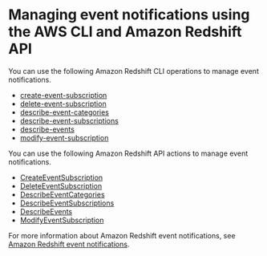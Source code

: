 # Managing event notifications using the AWS CLI and Amazon Redshift API<a name="manage-event-notifications-api-cli"></a>

You can use the following Amazon Redshift CLI operations to manage event notifications\.
+ [create\-event\-subscription](https://docs.aws.amazon.com/cli/latest/reference/redshift/create-event-subscription.html)
+ [delete\-event\-subscription](https://docs.aws.amazon.com/cli/latest/reference/redshift/delete-event-subscription.html)
+ [describe\-event\-categories](https://docs.aws.amazon.com/cli/latest/reference/redshift/describe-event-categories.html)
+ [describe\-event\-subscriptions](https://docs.aws.amazon.com/cli/latest/reference/redshift/describe-event-subscriptions.html)
+ [describe\-events](https://docs.aws.amazon.com/cli/latest/reference/redshift/describe-events.html)
+ [modify\-event\-subscription](https://docs.aws.amazon.com/cli/latest/reference/redshift/modify-event-subscription.html)

 You can use the following Amazon Redshift API actions to manage event notifications\.
+ [CreateEventSubscription](https://docs.aws.amazon.com/redshift/latest/APIReference/API_CreateEventSubscription.html)
+ [DeleteEventSubscription](https://docs.aws.amazon.com/redshift/latest/APIReference/API_DeleteEventSubscription.html)
+ [DescribeEventCategories](https://docs.aws.amazon.com/redshift/latest/APIReference/API_DescribeEventCategories.html)
+ [DescribeEventSubscriptions](https://docs.aws.amazon.com/redshift/latest/APIReference/API_DescribeEventSubscriptions.html)
+ [DescribeEvents](https://docs.aws.amazon.com/redshift/latest/APIReference/API_DescribeEvents.html)
+ [ModifyEventSubscription](https://docs.aws.amazon.com/redshift/latest/APIReference/API_ModifyEventSubscription.html)

For more information about Amazon Redshift event notifications, see [Amazon Redshift event notifications](working-with-event-notifications.md)\.